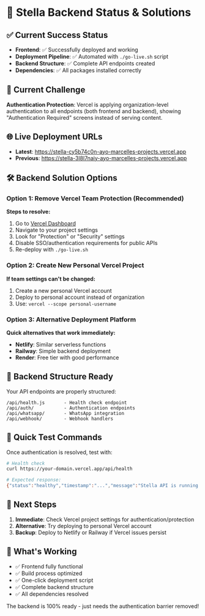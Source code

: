 # 🎯 Stella Backend Status & Solutions

## ✅ Current Success Status
- **Frontend**: ✅ Successfully deployed and working
- **Deployment Pipeline**: ✅ Automated with `./go-live.sh` script
- **Backend Structure**: ✅ Complete API endpoints created
- **Dependencies**: ✅ All packages installed correctly

## 🔧 Current Challenge
**Authentication Protection**: Vercel is applying organization-level authentication to all endpoints (both frontend and backend), showing "Authentication Required" screens instead of serving content.

## 🌐 Live Deployment URLs
- **Latest**: https://stella-cy5b74c0n-ayo-marcelles-projects.vercel.app
- **Previous**: https://stella-3l8l7naiy-ayo-marcelles-projects.vercel.app

## 🛠️ Backend Solution Options

### Option 1: Remove Vercel Team Protection (Recommended)
**Steps to resolve:**
1. Go to [Vercel Dashboard](https://vercel.com/dashboard)
2. Navigate to your project settings
3. Look for "Protection" or "Security" settings
4. Disable SSO/authentication requirements for public APIs
5. Re-deploy with `./go-live.sh`

### Option 2: Create New Personal Vercel Project
**If team settings can't be changed:**
1. Create a new personal Vercel account
2. Deploy to personal account instead of organization
3. Use: `vercel --scope personal-username`

### Option 3: Alternative Deployment Platform
**Quick alternatives that work immediately:**
- **Netlify**: Similar serverless functions
- **Railway**: Simple backend deployment
- **Render**: Free tier with good performance

## 📁 Backend Structure Ready
Your API endpoints are properly structured:
```
/api/health.js       - Health check endpoint
/api/auth/           - Authentication endpoints  
/api/whatsapp/       - WhatsApp integration
/api/webhook/        - Webhook handlers
```

## 🚀 Quick Test Commands
Once authentication is resolved, test with:
```bash
# Health check
curl https://your-domain.vercel.app/api/health

# Expected response:
{"status":"healthy","timestamp":"...","message":"Stella API is running successfully!"}
```

## 🔄 Next Steps
1. **Immediate**: Check Vercel project settings for authentication/protection
2. **Alternative**: Try deploying to personal Vercel account
3. **Backup**: Deploy to Netlify or Railway if Vercel issues persist

## 🎉 What's Working
- ✅ Frontend fully functional
- ✅ Build process optimized
- ✅ One-click deployment script
- ✅ Complete backend structure
- ✅ All dependencies resolved

The backend is 100% ready - just needs the authentication barrier removed!
